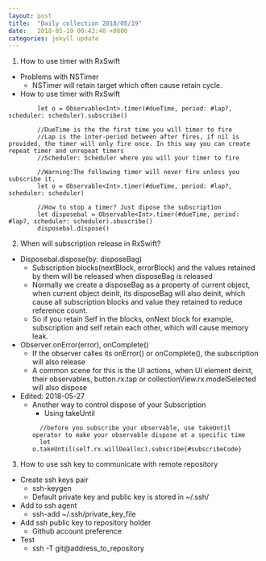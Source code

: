 ```yaml
---
layout: post
title:  "Daily collection 2018/05/19"
date:   2018-05-19 00:42:40 +0800
categories: jekyll update
---
```

1. How to use timer with RxSwift
* Problems with NSTimer
  * NSTimer will retain target which often cause retain cycle.
* How to use timer with RxSwift
```
        let o = Observable<Int>.timer(#dueTime, period: #lap?, scheduler: scheduler).subscribe()

        //DueTime is the the first time you will timer to fire
        //Lap is the inter-period between after fires, if nil is provided, the timer will only fire once. In this way you can create repeat timer and unrepeat timers
        //Scheduler: Scheduler where you will your timer to fire

        //Warning:The following timer will never fire unless you subscribe it.
        let o = Observable<Int>.timer(#dueTime, period: #lap?, scheduler: scheduler)

        //How to stop a timer? Just dipose the subscription
        let disposebal = Observable<Int>.timer(#dueTime, period: #lap?, scheduler: scheduler).sbuscribe()
        disposebal.dispose()
```
2. When will subscription release in RxSwift?
* Disposebal.dispose(by: disposeBag)
  * Subscription blocks(nextBlock, errorBlock) and the values retained by them will be released when disposeBag is released
  * Normally we create a disposeBag as a property of current object, when current object deinit, its disposeBag will also deinit, which cause all subscription blocks and value they retained to reduce reference count.
  * So if you retain Self in the blocks, onNext block for example, subscription and self retain each other, which will cause memory leak.
* Observer.onError(error), onComplete()
  * If the observer calles its onError() or onComplete(), the subscription will also release
  * A common scene for this is the UI actions, when UI element deinit, their observables, button.rx.tap or collectionView.rx.modelSelected will  also dispose
* Edited: 2018-05-27
  * Another way to control dispose of your Subscription
    * Using takeUntil
    ```
      //before you subscribe your observable, use takeUntil operator to make your observable dispose at a specific time
      let o.takeUntil(self.rx.willDealloc).subscribe{#subscribeCode}
    ```
3. How to use ssh key to communicate with remote repository
  * Create ssh keys pair
    * ssh-keygen
    * Default private key and public key is stored in ~/.ssh/
  * Add to ssh agent
    * ssh-add ~/.ssh/private_key_file
  * Add ssh public key to repository holder
    * Github account preference
  * Test
    * ssh -T git@address_to_repository
